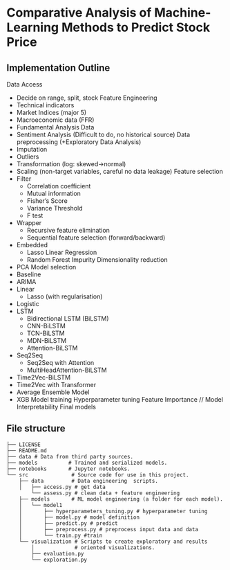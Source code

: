 # Comparative Analysis of Machine-Learning Methods to Predict Stock Price

## Implementation Outline

Data Access
- Decide on range, split, stock
Feature Engineering
- Technical indicators
- Market Indices (major 5)
- Macroeconomic data (FFR)
- Fundamental Analysis Data 
- Sentiment Analysis (Difficult to do, no historical source)
Data preprocessing (+Exploratory Data Analysis)
- Imputation
- Outliers
- Transformation (log: skewed->normal)
- Scaling (non-target variables, careful no data leakage)
Feature selection
- Filter
    - Correlation coefficient
    - Mutual information
    - Fisher’s Score
    - Variance Threshold
    - F test
- Wrapper
    - Recursive feature elimination
    - Sequential feature selection (forward/backward)
- Embedded
    - Lasso Linear Regression
    - Random Forest Impurity
Dimensionality reduction
- PCA
Model selection 
- Baseline
- ARIMA
- Linear
    - Lasso (with regularisation)
- Logistic
- LSTM
    - Bidirectional LSTM (BiLSTM)
    - CNN-BiLSTM
    - TCN-BiLSTM
    - MDN-BiLSTM
    - Attention-BiLSTM
- Seq2Seq
    - Seq2Seq with Attention
    - MultiHeadAttention-BiLSTM
- Time2Vec-BiLSTM
- Time2Vec with Transformer
- Average Ensemble Model
- XGB
Model training 
Hyperparameter tuning
Feature Importance // Model Interpretability
Final models



## File structure
```
├── LICENSE
├── README.md
├── data # Data from third party sources.
├── models          # Trained and serialized models.
├── notebooks       # Jupyter notebooks.
└── src              # Source code for use in this project.
    ├── data         # Data engineering  scripts.
    │   ├── access.py # get data
        └── assess.py # clean data + feature engineering
    ├── models       # ML model engineering (a folder for each model).
    │   └── model1 
    │       ├── hyperparameters_tuning.py # hyperparameter tuning
    │       ├── model.py # model definition
    │       ├── predict.py # predict
    │       ├── preprocess.py # preprocess input data and data
    │       └── train.py #train
    └── visualization # Scripts to create exploratory and results
        │             # oriented visualizations.
        ├── evaluation.py
        └── exploration.py
```